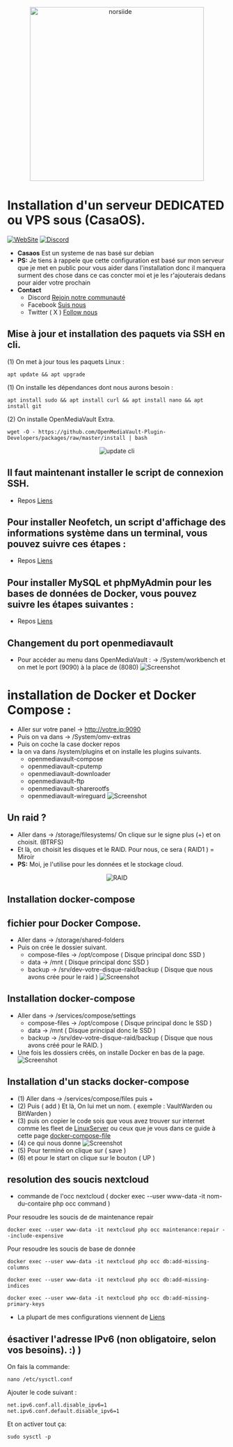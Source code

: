 <p align="center"><img src="https://wiki.debian.org/FrontPage?action=AttachFile&do=get&target=11-bullseye-wiki-banner-04.png" width="400" alt="norsiide"></p>

# Installation d'un serveur DEDICATED ou VPS sous (CasaOS). 
[![WebSite](https://img.shields.io/website?down_message=Offline&label=WebSite&up_message=Online&url=https%3A%2F%2Fnorsiide.be)](https://norsiide.be) 
[![Discord](https://img.shields.io/discord/1126981605785866341?color=5865f2&label=Discord&logo=discord&logoColor=fff&style=flat-square)](https://discord.gg/tw9cPF5jrx)

* **Casaos** Est un systeme de nas basé sur debian
* **PS:** Je tiens à rappele que cette configuration est basé sur mon serveur que je met en public pour vous aider dans l'installation donc il manquera surment des chose dans ce cas concter moi et je les r'ajouterais dedans pour aider votre prochain
* **Contact**
    - Discord [Rejoin notre communauté](https://discord.gg/EV3fAhFZJT)
    - Facebook [Suis nous](https://www.facebook.com/norsiide.dev/)
    - Twitter ( X ) [Follow nous](https://twitter.com/norsiide)

## Mise à jour et installation des paquets via SSH en cli.

(1) On met à jour tous les paquets Linux :

```
apt update && apt upgrade
```
(1) On installe les dépendances dont nous aurons besoin :
```
apt install sudo && apt install curl && apt install nano && apt install git
```
(2) On installe OpenMediaVault Extra.
 
```
wget -O - https://github.com/OpenMediaVault-Plugin-Developers/packages/raw/master/install | bash
```
<p align="center"><img src="https://github.com/Norsiide/install-openmediavault/blob/main/img/update-cli.png"  alt="update cli"></p>

## Il faut maintenant installer le script de connexion SSH.

* Repos [Liens](https://github.com/Norsiide/SSH-login-notifications/)

## Pour installer Neofetch, un script d'affichage des informations système dans un terminal, vous pouvez suivre ces étapes :

* Repos [Liens](https://github.com/Norsiide/install-openmediavault/tree/main/neofetch)
  
## Pour installer MySQL et phpMyAdmin pour les bases de données de Docker, vous pouvez suivre les étapes suivantes :

* Repos [Liens](https://github.com/Norsiide/install-openmediavault/blob/main/mysql-phpmyadmin.md)

## Changement du port openmediavault
* Pour accéder au menu dans OpenMediaVault : -> /System/workbench et on met le port (9090) à la place de (8080)
![Screenshot](https://github.com/Norsiide/install-openmediavault/blob/main/img/workbench.png)

# installation de Docker et Docker Compose :
* Aller sur votre panel -> http://votre.ip:9090
* Puis on va dans -> /System/omv-extras
* Puis on coche la case docker repos
* la on va dans /system/plugins et on installe les plugins suivants.
    - openmediavault-compose
    - openmediavault-cputemp
    - openmediavault-downloader
    - openmediavault-ftp
    - openmediavault-sharerootfs
    - openmediavault-wireguard
![Screenshot](https://github.com/Norsiide/install-openmediavault/blob/main/img/plugins.png)


## Un raid ?
* Aller dans -> /storage/filesystems/ On clique sur le signe plus (+) et on choisit. (BTRFS) 
* Et là, on choisit les disques et le RAID. Pour nous, ce sera ( RAID1 ) = Miroir 
* **PS:** Moi, je l'utilise pour les données et le stockage cloud.
<p align="center"><img src="https://github.com/Norsiide/install-openmediavault/blob/main/img/raid.png"  alt="RAID"></p>

## Installation docker-compose

## fichier pour Docker Compose.
* Aller dans -> /storage/shared-folders
* Puis on crée le dossier suivant.
    - compose-files -> /opt/compose ( Disque principal donc SSD )
    - data -> /mnt ( Disque principal donc SSD )
    - backup -> /srv/dev-votre-disque-raid/backup ( Disque que nous avons crée pour le raid )
    ![Screenshot](https://github.com/Norsiide/install-openmediavault/blob/main/img/create-dir-share.png)

## Installation docker-compose
* Aller dans -> /services/compose/settings
    - compose-files -> /opt/compose ( Disque principal donc le SSD )
    - data -> /mnt ( Disque principal donc le SSD )
    - backup -> /srv/dev-votre-disque-raid/backup ( Disque que nous avons créé pour le RAID. )
* Une fois les dossiers créés, on installe Docker en bas de la page.
![Screenshot](https://github.com/Norsiide/install-openmediavault/blob/main/img/docker-settings.png)

## Installation d'un stacks docker-compose
* (1)  Aller dans -> /services/compose/files puis + 
* (2) Puis ( add ) Et là, On lui met un nom. ( exemple : VaultWarden ou BitWarden )
* (3) puis on copier le code sois que vous avez trouver sur internet comme les fleet de [LinuxServer](https://fleet.linuxserver.io/) ou ceux que je vous dans ce guide à cette page [docker-compose-file](https://github.com/Norsiide/install-openmediavault/tree/main/docker-compose-file)
* (4) ce qui nous donne
![Screenshot](https://github.com/Norsiide/install-openmediavault/blob/main/img/docker-compose-vault.png)
* (5) Pour terminé on clique sur ( save )
* (6) et pour le start on clique sur le bouton ( UP )

## resolution des soucis nextcloud
- commande de l'occ nextcloud ( docker exec --user www-data -it nom-du-contaire php occ command )

 Pour resoudre les soucis de de maintenance repair
```
docker exec --user www-data -it nextcloud php occ maintenance:repair --include-expensive
```
 Pour resoudre les soucis de base de donnée 
```
docker exec --user www-data -it nextcloud php occ db:add-missing-columns
```
```
docker exec --user www-data -it nextcloud php occ db:add-missing-indices
```
```
docker exec --user www-data -it nextcloud php occ db:add-missing-primary-keys
```


- La plupart de mes configurations viennent de [Liens](https://www.linuxserver.io/)


## ésactiver l'adresse IPv6 (non obligatoire, selon vos besoins). :) )

On fais la commande:
 
```
nano /etc/sysctl.conf
```
Ajouter le code suivant :
```
net.ipv6.conf.all.disable_ipv6=1
net.ipv6.conf.default.disable_ipv6=1
```

Et on activer tout ça:
```
sudo sysctl -p
```
